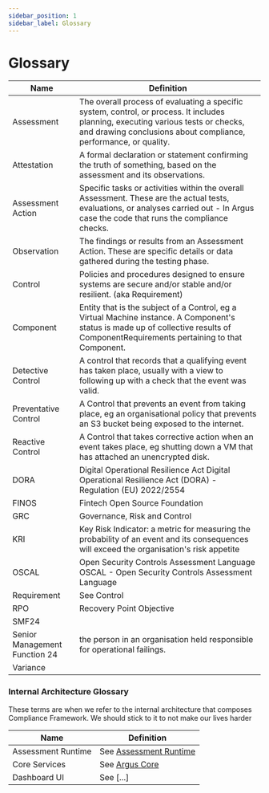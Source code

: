 ```yaml
---
sidebar_position: 1
sidebar_label: Glossary
---
```


# Glossary

| Name                  | Definition                                                                                                                                                                                                                               |
|-----------------------|------------------------------------------------------------------------------------------------------------------------------------------------------------------------------------------------------------------------------------------|
| Assessment            | The overall process of evaluating a specific system, control, or process. It includes planning, executing various tests or checks, and drawing conclusions about compliance, performance, or quality.                                    |
| Attestation           | A formal declaration or statement confirming the truth of something, based on the assessment and its observations.                                                                                                                       |
| Assessment Action     | Specific tasks or activities within the overall Assessment. These are the actual tests, evaluations, or analyses carried out - In Argus case the code that runs the compliance checks.                                                   |
| Observation           | The findings or results from an Assessment Action. These are specific details or data gathered during the testing phase.                                                                                                                 |
| Control               | Policies and procedures designed to ensure systems are secure and/or stable and/or resilient. (aka Requirement)                                                                                                                          |
| Component             | Entity that is the subject of a Control, eg a Virtual Machine instance. A Component's status is made up of collective results of ComponentRequirements pertaining to that Component.                                                     |
| Detective Control     | A control that records that a qualifying event has taken place, usually with a view to following up with a check that the event was valid.                                                                                               |
| Preventative Control  | A Control that prevents an event from taking place, eg an organisational policy that prevents an S3 bucket being exposed to the internet.                                                                                                |
| Reactive Control      | A Control that takes corrective action when an event takes place, eg shutting down a VM that has attached an unencrypted disk.                                                                                                           |
| DORA                  | Digital Operational Resilience Act Digital Operational Resilience Act (DORA) - Regulation (EU) 2022/2554                                                                                                                                 |
| FINOS                 | Fintech Open Source Foundation                                                                                                                                                                                                           |
| GRC                   | Governance, Risk and Control                                                                                                                                                                                                             |
| KRI                   | Key Risk Indicator: a metric for measuring the probability of an event and its consequences will exceed the organisation's risk appetite                                                                                                 |
| OSCAL                 | Open Security Controls Assessment Language OSCAL - Open Security Controls Assessment Language                                                                                                                                            |
| Requirement           | See Control                                                                                                                                                                                                                              |
| RPO                   | Recovery Point Objective                                                                                                                                                                                                                 |
| SMF24                 |                                                                                                                                                                                                                                          |
| Senior Management Function 24 | the person in an organisation held responsible for operational failings.                                                                                                                                                         |
| Variance              |                                                                                                                                                                                                                                          |

### Internal Architecture Glossary
These terms are when we refer to the internal architecture that composes Compliance Framework. We should stick to it to not make our lives harder

| Name                   | Definition                                                                                                                                                                                                                               |
|------------------------|------------------------------------------------------------------------------------------------------------------------------------------------------------------------------------------------------------------------------------------|
| Assessment Runtime     | See [Assessment Runtime](/docs/architecture/assessment-runtime.md)                                                                                                                                                                       |
| Core Services          | See [Argus Core](/docs/architecture/core/index.md)                                                                                                                                                                                       |
| Dashboard UI           | See [...]                                                                                                                                                                                       |
